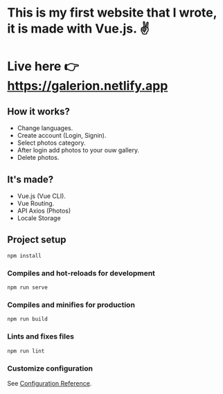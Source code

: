 # This is my first website that I wrote, it is made with Vue.js. ✌
# Live here 👉 https://galerion.netlify.app

## How it works?
  - Change languages.
  - Create account (Login, Signin).
  - Select photos category.
  - After login add photos to your ouw gallery.
  - Delete photos.

## It's made?
  - Vue.js (Vue CLI).
  - Vue Routing.
  - API Axios (Photos)
  - Locale Storage
  
## Project setup
```
npm install
```
### Compiles and hot-reloads for development
```
npm run serve
```
### Compiles and minifies for production
```
npm run build
```
### Lints and fixes files
```
npm run lint
```

### Customize configuration
See [Configuration Reference](https://cli.vuejs.org/config/).
